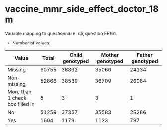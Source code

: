 # vaccine_mmr_side_effect_doctor_18m
Variable mapping to questionnaire: q5, question EE161.
- Number of values:

| Value | Total | Child genotyped | Mother genotyped | Father genotyped |
| ----- | ----- | --------------- | ---------------- | ---------------- |
| Missing | 60755 | 36892 | 35060 | 24134 |
| Non-missing | 52868 | 38539 | 36709 | 26084 |
| More than 1 check box filled in | 5 | 3 | 3 |1 |
| No | 51259 | 37357 | 35583 |25286 |
| Yes | 1604 | 1179 | 1123 |797 |



